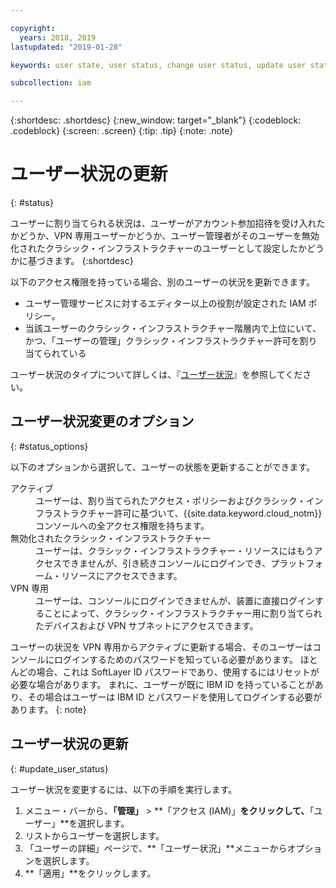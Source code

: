 ```yaml
---

copyright:
  years: 2018, 2019
lastupdated: "2019-01-28"

keywords: user state, user status, change user status, update user status

subcollection: iam

---
```



{:shortdesc: .shortdesc}
{:new_window: target="_blank"}
{:codeblock: .codeblock}
{:screen: .screen}
{:tip: .tip}
{:note: .note}

# ユーザー状況の更新
{: #status}

ユーザーに割り当てられる状況は、ユーザーがアカウント参加招待を受け入れたかどうか、VPN 専用ユーザーかどうか、ユーザー管理者がそのユーザーを無効化されたクラシック・インフラストラクチャーのユーザーとして設定したかどうかに基づきます。
{:shortdesc}

以下のアクセス権限を持っている場合、別のユーザーの状況を更新できます。

  * ユーザー管理サービスに対するエディター以上の役割が設定された IAM ポリシー。
  * 当該ユーザーのクラシック・インフラストラクチャー階層内で上位にいて、かつ、「ユーザーの管理」クラシック・インフラストラクチャー許可を割り当てられている

ユーザー状況のタイプについて詳しくは、『[ユーザー状況](/docs/iam?topic=iam-user_status#user_status)』を参照してください。

## ユーザー状況変更のオプション
{: #status_options}

以下のオプションから選択して、ユーザーの状態を更新することができます。

<dl>
<dt>アクティブ</dt>
<dd>ユーザーは、割り当てられたアクセス・ポリシーおよびクラシック・インフラストラクチャー許可に基づいて、{{site.data.keyword.cloud_notm}} コンソールへの全アクセス権限を持ちます。</dd>
<dt>無効化されたクラシック・インフラストラクチャー</dt>
<dd>ユーザーは、クラシック・インフラストラクチャー・リソースにはもうアクセスできませんが、引き続きコンソールにログインでき、プラットフォーム・リソースにアクセスできます。</dd>
<dt>VPN 専用</dt>
<dd>ユーザーは、コンソールにログインできませんが、装置に直接ログインすることによって、クラシック・インフラストラクチャー用に割り当てられたデバイスおよび VPN サブネットにアクセスできます。</dd>
</dl>

ユーザーの状況を VPN 専用からアクティブに更新する場合、そのユーザーはコンソールにログインするためのパスワードを知っている必要があります。 ほとんどの場合、これは SoftLayer ID パスワードであり、使用するにはリセットが必要な場合があります。 まれに、ユーザーが既に IBM ID を持っていることがあり、その場合はユーザーは IBM ID とパスワードを使用してログインする必要があります。
{: note}

## ユーザー状況の更新
{: #update_user_status}

ユーザー状況を変更するには、以下の手順を実行します。

1. メニュー・バーから、**「管理」** &gt; **「アクセス (IAM)」**をクリックして、**「ユーザー」**を選択します。
2. リストからユーザーを選択します。
3. 「ユーザーの詳細」ページで、**「ユーザー状況」**メニューからオプションを選択します。  
4. **「適用」**をクリックします。

